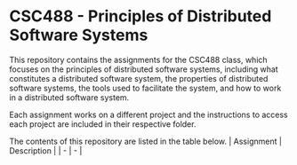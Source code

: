 # CSC488 - Principles of Distributed Software Systems

This repository contains the assignments for the CSC488 class, which focuses on the principles of distributed software systems, including what constitutes a distributed software system, the properties of distributed software systems, the tools used to facilitate the system, and how to work in a distributed software system.  

Each assignment works on a different project and the instructions to access each project are included in their respective folder. 

The contents of this repository are listed in the table below.
| Assignment | Description |
| - | - |
